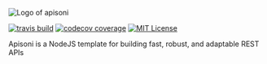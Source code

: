 ![Logo of apisoni](http://i.imgur.com/GT1aApX.png)

[![travis build](https://img.shields.io/travis/diazweb/apisoni.svg?style=flat-square)](https://travis-ci.org/diazweb/apisoni) [![codecov coverage](https://img.shields.io/codecov/c/github/diazweb/apisoni.svg?style=flat-square)](https://codecov.io/github/diazweb/apisoni) [![MIT License](https://img.shields.io/npm/l/apisoni.svg?style=flat-square)](http://opensource.org/licenses/MIT)

Apisoni is a NodeJS template for building fast, robust, and adaptable REST APIs

